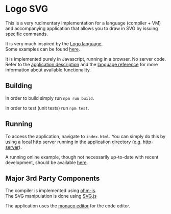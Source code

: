 # Logo SVG

This is a very rudimentary implementation for a language (compiler + VM) and accompanying application that allows you to draw in SVG by issuing specific commands. 

It is very much inspired by the [Logo language](https://en.wikipedia.org/wiki/Logo_(programming_language)).  
Some examples can be found [here](./docs/Examples.md).

It is implemented purely in Javascript, running in a browser. No server code.  
Refer to the [application description](./docs/App.md) and the [language reference](./docs/Lang.md) for more information about available functionality.


## Building
In order to build simply run `npm run build`.

In order to test (unit tests) run `npm test`.

## Running
To access the application, navigate to `index.html`.
You can simply do this by using a local http server running in the application directory (e.g. [http-server](https://www.npmjs.com/package/http-server)).

A running online example, though not necessarily up-to-date with recent development, should be available [here](https://schejter.me/games/logosvg/).

## Major 3rd Party Components

The compiler is implemented using [ohm-js](https://ohmjs.org/).  
The SVG manipulation is done using [SVG.js](https://svgjs.dev/docs/3.0/)

The application uses the [monaco editor](https://microsoft.github.io/monaco-editor/) for the code editor.